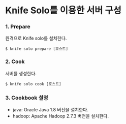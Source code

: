 # Knife Solo를 이용한 서버 구성

### 1. Prepare
원격으로 Knife solo를 설치한다.
```
$ knife solo prepare [호스트]
```

### 2. Cook
서버를 생성한다.
```
$ knife solo cook [호스트]
```

### 3. Cookbook 설명
 - java: Oracle Java 1.8 버전을 설치한다.
 - hadoop: Apache Hadoop 2.7.3 버전을 설치한다.
